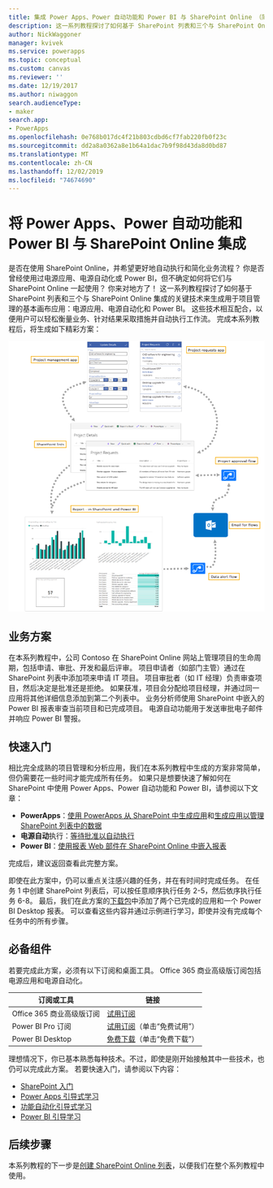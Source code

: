 ```yaml
---
title: 集成 Power Apps、Power 自动功能和 Power BI 与 SharePoint Online （简介） |Microsoft Docs
description: 这一系列教程探讨了如何基于 SharePoint 列表和三个与 SharePoint Online 集成的关键技术来生成用于项目管理的基本画布应用：电源应用、电源自动化和 Power BI。
author: NickWaggoner
manager: kvivek
ms.service: powerapps
ms.topic: conceptual
ms.custom: canvas
ms.reviewer: ''
ms.date: 12/19/2017
ms.author: niwaggon
search.audienceType:
- maker
search.app:
- PowerApps
ms.openlocfilehash: 0e768b017dc4f21b803cdbd6cf7fab220fb0f23c
ms.sourcegitcommit: dd2a8a0362a8e1b64a1dac7b9f98d43da8d0bd87
ms.translationtype: MT
ms.contentlocale: zh-CN
ms.lasthandoff: 12/02/2019
ms.locfileid: "74674690"
---
```

# <a name="integrate-power-apps-power-automate-and-power-bi-with-sharepoint-online"></a>将 Power Apps、Power 自动功能和 Power BI 与 SharePoint Online 集成
是否在使用 SharePoint Online，并希望更好地自动执行和简化业务流程？ 你是否曾经使用过电源应用、电源自动化或 Power BI，但不确定如何将它们与 SharePoint Online 一起使用？ 你来对地方了！ 这一系列教程探讨了如何基于 SharePoint 列表和三个与 SharePoint Online 集成的关键技术来生成用于项目管理的基本画布应用：电源应用、电源自动化和 Power BI。 这些技术相互配合，以便用户可以轻松衡量业务、针对结果采取措施并自动执行工作流。 完成本系列教程后，将生成如下精彩方案：

![图表：已完成的方案](./media/sharepoint-scenario-intro/composite-with-background.png)

## <a name="business-scenario"></a>业务方案
在本系列教程中，公司 Contoso 在 SharePoint Online 网站上管理项目的生命周期，包括申请、审批、开发和最后评审。 项目申请者（如部门主管）通过在 SharePoint 列表中添加项来申请 IT 项目。 项目审批者（如 IT 经理）负责审查项目，然后决定是批准还是拒绝。 如果获准，项目会分配给项目经理，并通过同一应用将其他详细信息添加到第二个列表中。 业务分析师使用 SharePoint 中嵌入的 Power BI 报表审查当前项目和已完成项目。  电源自动功能用于发送审批电子邮件并响应 Power BI 警报。

## <a name="getting-started-quickly"></a>快速入门
相比完全成熟的项目管理和分析应用，我们在本系列教程中生成的方案非常简单，但仍需要花一些时间才能完成所有任务。 如果只是想要快速了解如何在 SharePoint 中使用 Power Apps、Power 自动功能和 Power BI，请参阅以下文章：

* **PowerApps**：[使用 PowerApps 从 SharePoint 中生成应用](app-from-sharepoint.md#generate-an-app-from-within-sharepoint-online)和[生成应用以管理 SharePoint 列表中的数据](app-from-sharepoint.md)
* **电源自动**执行：[等待批准以自动执行](https://docs.microsoft.com/flow/wait-for-approvals)
* **Power BI**：[使用报表 Web 部件在 SharePoint Online 中嵌入报表](https://docs.microsoft.com/power-bi/service-embed-report-spo)

完成后，建议返回查看此完整方案。

即使在此方案中，仍可以重点关注感兴趣的任务，并在有时间时完成任务。 在任务 1 中创建 SharePoint 列表后，可以按任意顺序执行任务 2-5，然后依序执行任务 6-8。 最后，我们在此方案的[下载包](https://aka.ms/o4ia0f)中添加了两个已完成的应用和一个 Power BI Desktop 报表。 可以查看这些内容并通过示例进行学习，即使并没有完成每个任务中的所有步骤。

## <a name="prerequisites"></a>必备组件
若要完成此方案，必须有以下订阅和桌面工具。 Office 365 商业高级版订阅包括电源应用和电源自动化。

| **订阅或工具** | **链接** |
| --- | --- |
| Office 365 商业高级版订阅 |[试用订阅](https://signup.microsoft.com/Signup?OfferId=467eab54-127b-42d3-b046-3844b860bebf&dl=O365_BUSINESS_PREMIUM&ali=1) |
| Power BI Pro 订阅 |[试用订阅](https://powerbi.microsoft.com/get-started/)（单击“免费试用”） |
| Power BI Desktop |[免费下载](https://powerbi.microsoft.com/get-started/)（单击“免费下载”） |

理想情况下，你已基本熟悉每种技术。不过，即使是刚开始接触其中一些技术，也仍可以完成此方案。 若要快速入门，请参阅以下内容：

* [SharePoint 入门](https://support.office.com/article/Get-started-with-SharePoint-909ec2f0-05c8-4e92-8ad3-3f8b0b6cf261)
* [Power Apps 引导式学习](../../guided-learning/index.md)
* [功能自动化引导式学习](https://docs.microsoft.com/flow/guided-learning/)
* [Power BI 引导学习](https://docs.microsoft.com/power-bi/guided-learning/)

## <a name="next-steps"></a>后续步骤
本系列教程的下一步是[创建 SharePoint Online 列表](sharepoint-scenario-setup.md)，以便我们在整个系列教程中使用。

